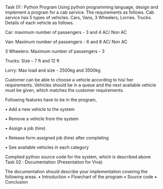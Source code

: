 Task 01 : Python Program 
Using python programming language, design and implement a program for a cab service. The 
requirements as follows.
Cab service has 5 types of vehicles. Cars, Vans, 3 Wheelers, Lorries. Trucks.
Details of each vehicle as follows.

Car:
maximum number of passengers - 3 and 4
AC/ Non AC

Van:
Maximum number of passengers - 6 and 8
AC/ Non AC

3 Wheelers:
Maximum number of passengers - 3

Trucks:
Size – 7 ft and 12 ft

Lorry:
Max load and size - 2500kg and 3500kg

Customer can be able to choose a vehicle according to his/ her requirements. Vehicles should 
be in a queue and the next available vehicle must be given, which matches the customer 
requirements.

Following features have to be in the program,

• Add a new vehicle to the system

• Remove a vehicle from the system

• Assign a job (hire)

• Release form assigned job (hire) after completing

• See available vehicles in each category

Complied python source code for the system, which is described above
Task 02 : Documentation (Presentation for Viva)

The documentation should describe your implementation covering the following areas. 
▪ Introduction
▪ Flowchart of the program
▪ Source code
▪ Conclusion
